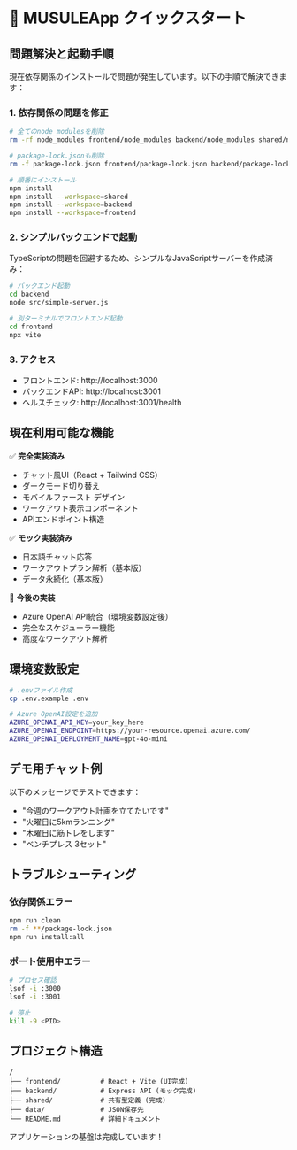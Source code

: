 # 🚀 MUSULEApp クイックスタート

## 問題解決と起動手順

現在依存関係のインストールで問題が発生しています。以下の手順で解決できます：

### 1. 依存関係の問題を修正

```bash
# 全てのnode_modulesを削除
rm -rf node_modules frontend/node_modules backend/node_modules shared/node_modules

# package-lock.jsonも削除
rm -f package-lock.json frontend/package-lock.json backend/package-lock.json

# 順番にインストール
npm install
npm install --workspace=shared
npm install --workspace=backend  
npm install --workspace=frontend
```

### 2. シンプルバックエンドで起動

TypeScriptの問題を回避するため、シンプルなJavaScriptサーバーを作成済み：

```bash
# バックエンド起動
cd backend
node src/simple-server.js

# 別ターミナルでフロントエンド起動  
cd frontend
npx vite
```

### 3. アクセス

- フロントエンド: http://localhost:3000
- バックエンドAPI: http://localhost:3001
- ヘルスチェック: http://localhost:3001/health

## 現在利用可能な機能

✅ **完全実装済み**
- チャット風UI（React + Tailwind CSS）
- ダークモード切り替え
- モバイルファースト デザイン
- ワークアウト表示コンポーネント
- APIエンドポイント構造

✅ **モック実装済み**
- 日本語チャット応答
- ワークアウトプラン解析（基本版）
- データ永続化（基本版）

🔄 **今後の実装**
- Azure OpenAI API統合（環境変数設定後）
- 完全なスケジューラー機能
- 高度なワークアウト解析

## 環境変数設定

```bash
# .envファイル作成
cp .env.example .env

# Azure OpenAI設定を追加
AZURE_OPENAI_API_KEY=your_key_here
AZURE_OPENAI_ENDPOINT=https://your-resource.openai.azure.com/
AZURE_OPENAI_DEPLOYMENT_NAME=gpt-4o-mini
```

## デモ用チャット例

以下のメッセージでテストできます：

- "今週のワークアウト計画を立てたいです"
- "火曜日に5kmランニング"  
- "木曜日に筋トレをします"
- "ベンチプレス 3セット"

## トラブルシューティング

### 依存関係エラー
```bash
npm run clean
rm -f **/package-lock.json
npm run install:all
```

### ポート使用中エラー
```bash
# プロセス確認
lsof -i :3000
lsof -i :3001

# 停止
kill -9 <PID>
```

## プロジェクト構造

```
/
├── frontend/          # React + Vite (UI完成)
├── backend/           # Express API (モック完成) 
├── shared/            # 共有型定義 (完成)
├── data/              # JSON保存先
└── README.md          # 詳細ドキュメント
```

アプリケーションの基盤は完成しています！